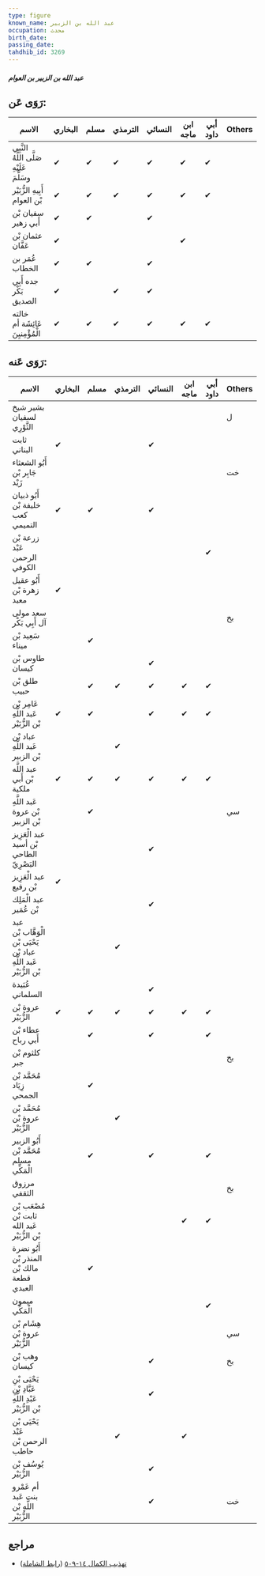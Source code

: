 ```yaml
---
type: figure
known_name: عبد الله بن الزبير
occupation: محدث
birth_date:
passing_date:
tahdhib_id: 3269
---
```

##### عبد الله بن الزبير بن العوام

## رَوَى عَن:
| الاسم                                     | البخاري | مسلم | الترمذي | النسائي | ابن ماجه | أبي داود | Others |
| ----------------------------------------- | ------- | ---- | ------- | ------- | -------- | -------- | ------ |
| النَّبِي صَلَّى اللَّهُ عَلَيْهِ وسَلَّمَ | ✔       | ✔    | ✔       | ✔       | ✔        | ✔        |        |
| أَبِيهِ الزُّبَيْر بْن العوام             | ✔       | ✔    | ✔       | ✔       | ✔        | ✔        |        |
| سفيان بْن أَبي زهير                       | ✔       | ✔    |         | ✔       |          |          |        |
| عثمان بْن عَفَّان                         | ✔       |      |         |         | ✔        |          |        |
| عُمَر بن الخطاب                           | ✔       | ✔    |         | ✔       |          |          |        |
| جده أَبِي بَكْر الصديق                    | ✔       |      | ✔       | ✔       |          |          |        |
| خالته عَائِشَة أم الْمُؤْمِنيِنَ          | ✔       | ✔    | ✔       | ✔       | ✔        | ✔        |        |
## رَوَى عَنه:
| الاسم                                                               | البخاري | مسلم | الترمذي | النسائي | ابن ماجه | أبي داود | Others |
| ------------------------------------------------------------------- | ------- | ---- | ------- | ------- | -------- | -------- | ------ |
| بشير شيخ لسفيان الثَّوْرِي                                          |         |      |         |         |          |          | ل      |
| ثابت البناني                                                        | ✔       |      |         | ✔       |          |          |        |
| أَبُو الشعثاء جَابِر بْن زَيْد                                      |         |      |         |         |          |          | خت     |
| أَبُو ذبيان خليفة بْن كعب التميمي                                   | ✔       | ✔    |         | ✔       |          |          |        |
| زرعة بْن عَبْد الرحمن الكوفي                                        |         |      |         |         |          | ✔        |        |
| أَبُو عقيل زهرة بْن معبد                                            | ✔       |      |         |         |          |          |        |
| سعد مولى آل أَبِي بَكْر                                             |         |      |         |         |          |          | بخ     |
| سَعِيد بْن ميناء                                                    |         | ✔    |         |         |          |          |        |
| طاوس بْن كيسان                                                      |         |      |         | ✔       |          |          |        |
| طلق بْن حبيب                                                        |         | ✔    | ✔       | ✔       | ✔        | ✔        |        |
| عَامِر بْن عَبد اللَّهِ بْن الزُّبَيْر                              | ✔       | ✔    |         | ✔       | ✔        | ✔        |        |
| عباد بْن عَبد اللَّهِ بْن الزبير                                    |         |      | ✔       |         |          |          |        |
| عبد اللَّه بْن أَبي ملكية                                           | ✔       | ✔    | ✔       | ✔       | ✔        | ✔        |        |
| عَبد اللَّهِ بْن عروة بْن الزبير                                    |         | ✔    |         |         |          |          | سي     |
| عبد الْعَزِيز بْن أسيد الطاحي البَصْرِيّ                            |         |      |         | ✔       |          |          |        |
| عبد الْعَزِيز بْن رفيع                                              | ✔       |      |         |         |          |          |        |
| عبد الْمَلِك بْن عُمَير                                             |         |      |         | ✔       |          |          |        |
| عبد الْوَهَّاب بْن يَحْيَى بْن عباد بْن عَبد اللَّهِ بْن الزُّبَيْر |         |      | ✔       |         |          |          |        |
| عُبَيدة السلماني                                                    |         |      |         | ✔       |          |          |        |
| عروة بْن الزُّبَيْر                                                 | ✔       | ✔    | ✔       | ✔       | ✔        | ✔        |        |
| عطاء بْن أَبي رباح                                                  |         | ✔    |         | ✔       |          | ✔        |        |
| كلثوم بْن جبر                                                       |         |      |         |         |          |          | بخ     |
| مُحَمَّد بْن زِيَاد الجمحي                                          |         | ✔    |         |         |          |          |        |
| مُحَمَّد بْن عروة بْن الزُّبَيْر                                    |         |      | ✔       |         |          |          |        |
| أَبُو الزبير مُحَمَّد بْن مسلم الْمَكِّي                            |         | ✔    |         | ✔       |          | ✔        |        |
| مرزوق الثقفي                                                        |         |      |         |         |          |          | بخ     |
| مُصْعَب بْن ثابت بْن عَبد الله بْن الزُّبَيْر                       |         |      |         |         | ✔        | ✔        |        |
| أَبُو نضرة المنذر بْن مالك بْن قطعة العبدي                          |         | ✔    |         |         |          |          |        |
| ميمون الْمَكِّي                                                     |         |      |         |         |          | ✔        |        |
| هِشَام بْن عروة بْن الزُّبَيْر                                      |         |      |         |         |          |          | سي     |
| وهب بْن كيسان                                                       |         |      |         | ✔       |          |          | بخ     |
| يَحْيَى بْنِ عَبَّادِ بْنِ عَبْدِ اللَّهِ بْن الزُّبَيْر            |         |      |         | ✔       |          |          |        |
| يَحْيَى بْن عَبْد الرحمن بْن حاطب                                   |         |      | ✔       |         | ✔        |          |        |
| يُوسُف بْن الزُّبَيْر                                               |         |      |         | ✔       |          |          |        |
| أم عَمْرو بنت عَبد اللَّهِ بْن الزُّبَيْر                           |         |      |         | ✔       |          |          | خت     |
## مراجع
- [تهذيب الكمال ١٤-٥٠٩](obsidian://open?vault=Tahdhib-al-Kamal&file=Figures/٣٢٦٩-عبد%20الله%20بن%20الزبير%20بن%20العوام) ([رابط الشاملة](https://shamela.ws/book/3722/7437))
